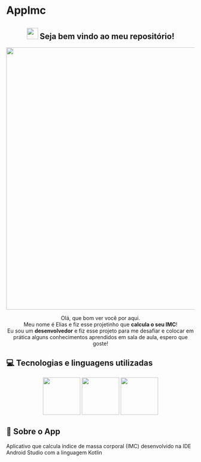 # AppImc


<span align="center">

## <img src="https://raw.githubusercontent.com/iampavangandhi/iampavangandhi/master/gifs/Hi.gif" width="30px"> Seja bem vindo ao meu repositório! </h2>

</span>


<div align="center">
<img src="https://1.bp.blogspot.com/-b6bxqJmHSBQ/YCF7iAb1e8I/AAAAAAAAQD4/bjVGymoEwg4HKkjQI04cj9LyYnHS4LhdQCLcBGAsYHQ/s0/new-curriculum-for-android-educators-social-v4.png" width="700px" />
</div>


<p align="center">
  Olá, que bom ver você por aqui. <br>Meu nome é Elias e fiz esse projetinho que <strong>calcula o seu IMC</strong>! <br> Eu sou um <strong>desenvolvedor</strong> e fiz esse projeto para me desafiar e 
  colocar em prática alguns conhecimentos aprendidos em sala de aula, espero que goste!



## 💻 Tecnologias e linguagens utilizadas

<p align="center">
  
 <img src="https://cdn.jsdelivr.net/gh/devicons/devicon/icons/kotlin/kotlin-original-wordmark.svg" height="100"/>
 <img src="https://img.shields.io/badge/-GitHub-181717?style=flat-square&logo=github" height="100"/>
 <img src="https://cdn.jsdelivr.net/gh/devicons/devicon/icons/android/android-original-wordmark.svg" height="100"/>
  
## 📱 Sobre o App

Aplicativo que calcula índice de massa corporal (IMC) desenvolvido na IDE Android Studio com a linguagem Kotlin
